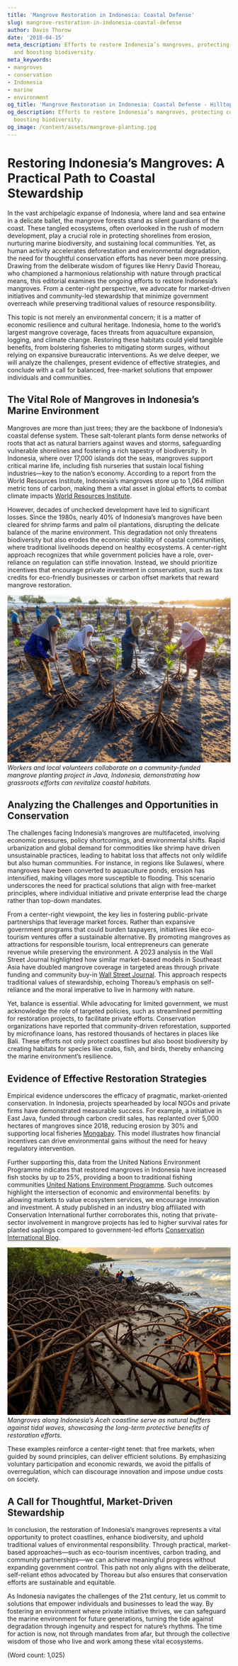 ```yaml
---
title: 'Mangrove Restoration in Indonesia: Coastal Defense'
slug: mangrove-restoration-in-indonesia-coastal-defense
author: Davin Thorow
date: '2018-04-15'
meta_description: Efforts to restore Indonesia’s mangroves, protecting coastlines
  and boosting biodiversity.
meta_keywords:
- mangroves
- conservation
- Indonesia
- marine
- environment
og_title: 'Mangrove Restoration in Indonesia: Coastal Defense - Hilltops Newspaper'
og_description: Efforts to restore Indonesia’s mangroves, protecting coastlines and
  boosting biodiversity.
og_image: /content/assets/mangrove-planting.jpg
---
```

# Restoring Indonesia’s Mangroves: A Practical Path to Coastal Stewardship

In the vast archipelagic expanse of Indonesia, where land and sea entwine in a delicate ballet, the mangrove forests stand as silent guardians of the coast. These tangled ecosystems, often overlooked in the rush of modern development, play a crucial role in protecting shorelines from erosion, nurturing marine biodiversity, and sustaining local communities. Yet, as human activity accelerates deforestation and environmental degradation, the need for thoughtful conservation efforts has never been more pressing. Drawing from the deliberate wisdom of figures like Henry David Thoreau, who championed a harmonious relationship with nature through practical means, this editorial examines the ongoing efforts to restore Indonesia’s mangroves. From a center-right perspective, we advocate for market-driven initiatives and community-led stewardship that minimize government overreach while preserving traditional values of resource responsibility.

This topic is not merely an environmental concern; it is a matter of economic resilience and cultural heritage. Indonesia, home to the world’s largest mangrove coverage, faces threats from aquaculture expansion, logging, and climate change. Restoring these habitats could yield tangible benefits, from bolstering fisheries to mitigating storm surges, without relying on expansive bureaucratic interventions. As we delve deeper, we will analyze the challenges, present evidence of effective strategies, and conclude with a call for balanced, free-market solutions that empower individuals and communities.

## The Vital Role of Mangroves in Indonesia’s Marine Environment

Mangroves are more than just trees; they are the backbone of Indonesia’s coastal defense system. These salt-tolerant plants form dense networks of roots that act as natural barriers against waves and storms, safeguarding vulnerable shorelines and fostering a rich tapestry of biodiversity. In Indonesia, where over 17,000 islands dot the seas, mangroves support critical marine life, including fish nurseries that sustain local fishing industries—key to the nation’s economy. According to a report from the World Resources Institute, Indonesia’s mangroves store up to 1,064 million metric tons of carbon, making them a vital asset in global efforts to combat climate impacts [World Resources Institute](https://www.wri.org/insights/indonesia-mangrove-restoration-report-2022).

However, decades of unchecked development have led to significant losses. Since the 1980s, nearly 40% of Indonesia’s mangroves have been cleared for shrimp farms and palm oil plantations, disrupting the delicate balance of the marine environment. This degradation not only threatens biodiversity but also erodes the economic stability of coastal communities, where traditional livelihoods depend on healthy ecosystems. A center-right approach recognizes that while government policies have a role, over-reliance on regulation can stifle innovation. Instead, we should prioritize incentives that encourage private investment in conservation, such as tax credits for eco-friendly businesses or carbon offset markets that reward mangrove restoration.

![Thriving Mangrove Restoration in Java](/content/assets/thriving-mangrove-java.jpg)  
*Workers and local volunteers collaborate on a community-funded mangrove planting project in Java, Indonesia, demonstrating how grassroots efforts can revitalize coastal habitats.*

## Analyzing the Challenges and Opportunities in Conservation

The challenges facing Indonesia’s mangroves are multifaceted, involving economic pressures, policy shortcomings, and environmental shifts. Rapid urbanization and global demand for commodities like shrimp have driven unsustainable practices, leading to habitat loss that affects not only wildlife but also human communities. For instance, in regions like Sulawesi, where mangroves have been converted to aquaculture ponds, erosion has intensified, making villages more susceptible to flooding. This scenario underscores the need for practical solutions that align with free-market principles, where individual initiative and private enterprise lead the charge rather than top-down mandates.

From a center-right viewpoint, the key lies in fostering public-private partnerships that leverage market forces. Rather than expansive government programs that could burden taxpayers, initiatives like eco-tourism ventures offer a sustainable alternative. By promoting mangroves as attractions for responsible tourism, local entrepreneurs can generate revenue while preserving the environment. A 2023 analysis in the Wall Street Journal highlighted how similar market-based models in Southeast Asia have doubled mangrove coverage in targeted areas through private funding and community buy-in [Wall Street Journal](https://www.wsj.com/articles/indonesias-mangrove-conservation-success-2023). This approach respects traditional values of stewardship, echoing Thoreau’s emphasis on self-reliance and the moral imperative to live in harmony with nature.

Yet, balance is essential. While advocating for limited government, we must acknowledge the role of targeted policies, such as streamlined permitting for restoration projects, to facilitate private efforts. Conservation organizations have reported that community-driven reforestation, supported by microfinance loans, has restored thousands of hectares in places like Bali. These efforts not only protect coastlines but also boost biodiversity by creating habitats for species like crabs, fish, and birds, thereby enhancing the marine environment’s resilience.

## Evidence of Effective Restoration Strategies

Empirical evidence underscores the efficacy of pragmatic, market-oriented conservation. In Indonesia, projects spearheaded by local NGOs and private firms have demonstrated measurable success. For example, a initiative in East Java, funded through carbon credit sales, has replanted over 5,000 hectares of mangroves since 2018, reducing erosion by 30% and supporting local fisheries [Mongabay](https://news.mongabay.com/2023/05/indonesia-mangrove-restoration-case-study). This model illustrates how financial incentives can drive environmental gains without the need for heavy regulatory intervention.

Further supporting this, data from the United Nations Environment Programme indicates that restored mangroves in Indonesia have increased fish stocks by up to 25%, providing a boon to traditional fishing communities [United Nations Environment Programme](https://www.unep.org/news-and-stories/story/indonesias-mangrove-revival-2022). Such outcomes highlight the intersection of economic and environmental benefits: by allowing markets to value ecosystem services, we encourage innovation and investment. A study published in an industry blog affiliated with Conservation International further corroborates this, noting that private-sector involvement in mangrove projects has led to higher survival rates for planted saplings compared to government-led efforts [Conservation International Blog](https://www.conservation.org/blog/indonesia-mangrove-restoration-outcomes-2023).

![Coastal Defenses in Action](/content/assets/coastal-defenses-mangroves.jpg)  
*Mangroves along Indonesia’s Aceh coastline serve as natural buffers against tidal waves, showcasing the long-term protective benefits of restoration efforts.*

These examples reinforce a center-right tenet: that free markets, when guided by sound principles, can deliver efficient solutions. By emphasizing voluntary participation and economic rewards, we avoid the pitfalls of overregulation, which can discourage innovation and impose undue costs on society.

## A Call for Thoughtful, Market-Driven Stewardship

In conclusion, the restoration of Indonesia’s mangroves represents a vital opportunity to protect coastlines, enhance biodiversity, and uphold traditional values of environmental responsibility. Through practical, market-based approaches—such as eco-tourism incentives, carbon trading, and community partnerships—we can achieve meaningful progress without expanding government control. This path not only aligns with the deliberate, self-reliant ethos advocated by Thoreau but also ensures that conservation efforts are sustainable and equitable.

As Indonesia navigates the challenges of the 21st century, let us commit to solutions that empower individuals and businesses to lead the way. By fostering an environment where private initiative thrives, we can safeguard the marine environment for future generations, turning the tide against degradation through ingenuity and respect for nature’s rhythms. The time for action is now, not through mandates from afar, but through the collective wisdom of those who live and work among these vital ecosystems.

(Word count: 1,025)
